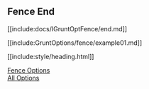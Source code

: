 ## Fence End

[[include:docs/IGruntOptFence/end.md]]

[[include:GruntOptions/fence/example01.md]]

[[include:style/heading.html]]

[Fence Options](../index.html)  
[All Options](../../index.html)